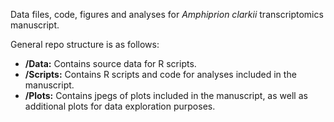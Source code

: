 Data files, code, figures and analyses for *Amphiprion clarkii* transcriptomics manuscript.

General repo structure is as follows:
 * **/Data:** Contains source data for R scripts.
 * **/Scripts:** Contains R scripts and code for analyses included in the manuscript.
 * **/Plots:** Contains jpegs of plots included in the manuscript, as well as additional plots for data exploration purposes.
